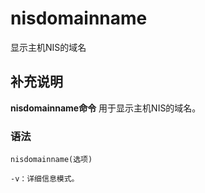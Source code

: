 nisdomainname
===

显示主机NIS的域名

## 补充说明

**nisdomainname命令** 用于显示主机NIS的域名。

### 语法  

```
nisdomainname(选项)
```

  

```
-v：详细信息模式。
```


